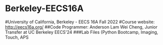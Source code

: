 # Berkeley-EECS16A
#University of California, Berkeley - EECS 16A Fall 2022
#Course website: http://eecs16a.org/
##Code Programmer: Anderson Lam Wei Cheng, Junior Transfer at UC Berkeley EECS'24
###Lab Files (Python Bootcamp, Imaging, Touch, APS
